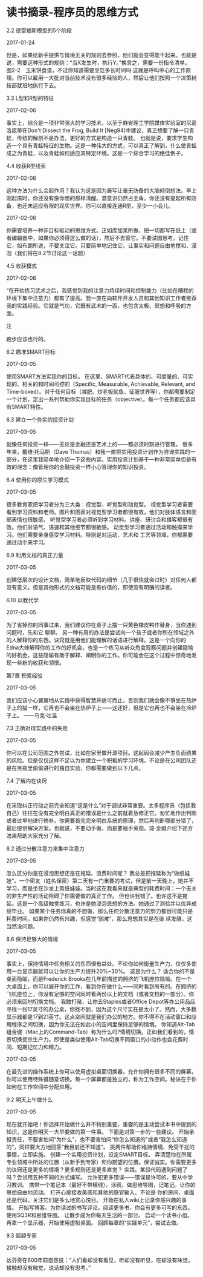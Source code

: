 # 读书摘录-程序员的思维方式

2.2 德雷福斯模型的5个阶段

2017-01-24

但是，如果给新手提供与情境无关的规则去参照，他们就会变得能干起来。也就是说，需要这种形式的规则：“当X发生时，执行Y。”换言之，需要一份指令清单。
图2-2　玉米饼食谱，不过你知道需要烹饪多长时间吗
这就是呼叫中心的工作原理。你可以雇用一大批对当前技术没有很多经验的人，然后让他们按照一个决策树按部就班地执行下去。

3.3 L型和R型的特征

2017-02-06

事实上，综合是一项非常强大的学习技术，以至于麻省理工学院媒体实验室的尼葛洛庞蒂在Don't Dissect the Frog, Build It [Neg94]中建议，真正想要了解一只青蛙，传统的解剖不是办法，更好的方式是构造一只青蛙。
也就是说，要求学生构造一个具有青蛙特征的生物。这是一种伟大的方式，可以真正了解到，什么使青蛙成之为青蛙，以及青蛙如何适应其特定环境。这是一个综合学习的绝佳例子。

4.4 收获R型线索

2017-02-08

这种方法为什么会起作用？我认为这是因为晨写让毫无防备的大脑倾倒想法。早上刚起床时，你还没有像你想的那样清醒。潜意识仍然占主角。你还没有提起所有防备，也还未适应有限的现实世界。你可以直接连通R型，至少一小会儿。

2017-02-08

你需要培养一种非目标驱动的思维方式。正如庞加莱所做，把一切都写在纸上（或者编辑器中，如果你必须得这么做的话），然后不去管它。不要试图思考。记住它，如布朗所说，不要关注它。只要简单地记住它。让事实和问题自由地搅和、浸泡（我们将在8.2节讨论这一话题）

<!--more-->

4.5 收获模式

2017-02-08

“在开始练习武术之后，我感觉到我的注意力持续时间和控制能力（比如在糟糕的环境下集中注意力）都有了提高。我一直在向软件开发人员和其他知识工作者推荐我的实践经验。它就是气功，它既有武术的一面，也包含太极、冥想和呼吸的方面。

注

跑步应该也行的。

6.2 瞄准SMART目标

2017-03-05

使用SMART方法实现你的目标。
在这里，SMART代表具体的、可度量的、可实现的、相关的和时间可控的（Specific, Measurable, Achievable, Relevant, and Time-boxed）。对于任何目标（减肥、炒老板鱿鱼、征服世界等），你都需要制定一个计划，定出一系列帮助你实现目标的任务（objective）。每一个任务都应该具有SMART特性。

6.3 建立一个务实的投资计划

2017-03-05

就像任何投资一样——无论是金融还是艺术上的——都必须时刻进行管理。
很多年来，戴维·托马斯（Dave Thomas）和我一直把实用投资计划作为咨询实践的一部分，在这里我简单地介绍一下这些内容。实用投资计划基于一种非常简单但是有效的理念：像管理你的金融投资一样小心管理你的知识投资。

6.4 使用你的原生学习模式

2017-03-05

很多教育家把学习者分为三大类：视觉型、听觉型和动觉型。
视觉型学习者需要看到学习资料和老师。图片和图表对视觉型学习者都很有效，他们对肢体语言和面部表情也很敏感。
听觉型学习者必须听到学习材料。讲座、研讨会和播客都很有效。他们对语气、语速和其他细节都很敏感。
动觉型学习者通过活动和触摸来学习。他们需要亲身感受学习材料。特别是对运动、艺术和
工艺等领域，你都需要通过动手来学习。

6.9 利用文档的真正力量

2017-03-05

创建低层次的设计文档，简单地反映代码的细节（几乎很快就会过时）对任何人都没有意义。但是其他形式的文档可能是有价值的，即使没有明确的读者。

6.10 以教代学

2017-03-05

为了省掉你的同事过来，我们建议你在桌子上摆一只黄色橡皮鸭作替身，当你遇到问题时，先和它
聊聊。
另一种有用的办法是尝试向一个孩子或者你所在领域之外的人解释你的东西。诀窍就是用他们能理解的话语进行解释。这是一个向你的Edna大婶解释你的工作的好机会，也是一个练习从听众角度观察问题并创建隐喻的好机会，这些隐喻有助于解释、阐明你的工作。你可能会在这个过程中惊奇地发现一些新的收获和领悟。

第7章 积累经验

2017-03-05

我们应该小心翼翼地从实践中获得智慧并适可而止，否则我们就会像不慎坐在热炉子上的猫一样，它再也不会坐在热炉子上——这还好，但是它也再也不会坐在冷炉子上。
——马克·吐温

7.3 正确对待实践中的失败

2017-03-05

你可以在公司范围之外尝试，比如在家里做开源项目。这起码会减少产生负面结果的风险。但是仅仅这样不足以为你建立一个积极的学习环境。不论是在公司团队还是在黑夜里偷偷进行的独自实验，你都需要做到以下几点。

7.4 了解内在诀窍

2017-03-05

在采取纠正行动之前完全知道“这是什么”对于调试非常重要。太多程序员（包括我自己）往往在没有完全明白真正的错误是什么之前就着急修正它。匆忙地作出判断或者过早地进行修补。你需要首先完全明白系统的原理，然后再判断哪部分错了，最后提供解决方案。也就说，不要动手做，而是要袖手旁观。琼·金姆介绍下述方法来帮助大家充分了解。

8.2 通过分散注意力来集中注意力

2017-03-05

怎么区分你是在浸泡思想还是在拖延、浪费时间呢？
我总是把拖延称为“做纸娃娃”。一个密友（姓名保密）第二天有一门重要的考试，但是前一天晚上，她并不学习，而是坐在沙发上剪纸娃娃。当时这在我看来就是典型的耗费时间：一个无关的非生产性的活动阻碍了你需要做的真正工作。
但也许我错了。也许这不是拖延。这是一个高级触觉练习，也许是她浸泡思想的方法。她通过了测验并以优异成绩毕业。
如果某个任务你真的不想做，那么任何分散注意力的努力都很可能只是耗费时间。如果你仍然有兴趣，但感觉“困难”，那么思想其实是在继
续发酵，这当然没问题。

8.6 保持足够大的情境

2017-03-05

事实上，保持情境中任务相关的东西很有益处。不论你如何衡量生产力，仅仅多使用一台显示器就可以让你的生产力提升20%~30%。
这是为什么？
适合你的不是桌面隐喻，而是Frederick Brooks在几年前描述的拥挤的飞机座位隐喻。在一个大桌面上，你可以展开你的工作，看到你在做什么——同时看到所有的。在拥挤的飞机座位上，你没有足够的空间同时看两份以上的文档（或者文档的一部分）。你必须来回地切换文档。
我敢打赌，让你去Staples或者Office Depot等办公用品店寻找一张17英寸的办公桌，你找不到，因为这个尺寸实在是太小了。然而，大多数显示器都是17到21英寸。这点空间就是我们办公的地方。你不得不在活动窗口和应用程序之间切换，因为你无法在如此小的空间里保持足够的情境。
你知道Alt-Tab组合键（Mac上的Command-Tab）称为什么吗?情境切换。正如我们看到的，情景切换扼杀生产力。即使是类似使用Alt-Tab切换不同窗口的小动作也会花费时间、短期记忆力和精力。

2017-03-05

在最先进的操作系统上你可以使用虚拟桌面切换器，允许你拥有很多不同的屏幕，你可以使用特殊键随意切换。每一个屏幕都是独立的，称为工作空间。秘诀在于你如何在工作空间中分配应用。

9.2 明天上午做什么

2017-03-05

现在就开始吧！你选择开始做什么并不特别重要，重要的是主动尝试本书中提到的知识，这是你明天一大早要做的第一件事。
下面是对第一步的一些建议。
开始承担责任，不要害怕问“为什么”，也不要害怕问“你怎么知道的”或者“我怎么知道的”，同样要大方地回答“我目前还不知道”。
挑两件帮助你维持情境、免受干扰的事情，立即实施。
创建一个实用投资计划，设定SMART目标。
弄清楚你在所属专业领域中所处的位置（从新手到专家）和你期望的位置。保证诚实。你需要更多的诀窍还是更多的情境？更多规则还是更多直觉？
实践。某段代码遇到问题了吗？尝试用五种不同的方式编写。
允许犯更多错误——错误是许可的，要从中学习教训。
携带一个笔记本（最好不带横线）。涂鸦，做思维导图，记笔记。让你的思想自由地流动。
打开心扉接收美感和其他的感官输入。不论是
你的房间、桌面还是代码，关注它们是多么地赏心悦目。
开始在私人wiki上记录你感兴趣的事情。
开始写博客。为你读过的书写评论。阅读更多书，你会有更多可写的东西。使用SQ3R和思维导图。
让散步成为你每天生活的一部分。
启动一个读书小组。
再拿一个显示器，开始使用虚拟桌面。
回顾每章的“实践单元”，尝试去做。

9.3 超越专家

2017-03-05

达芬奇在600年前抱怨说：“人们看却没有看见，听却没有听见，吃却没有味觉，接触却没有触觉，说话却没有思考。”

